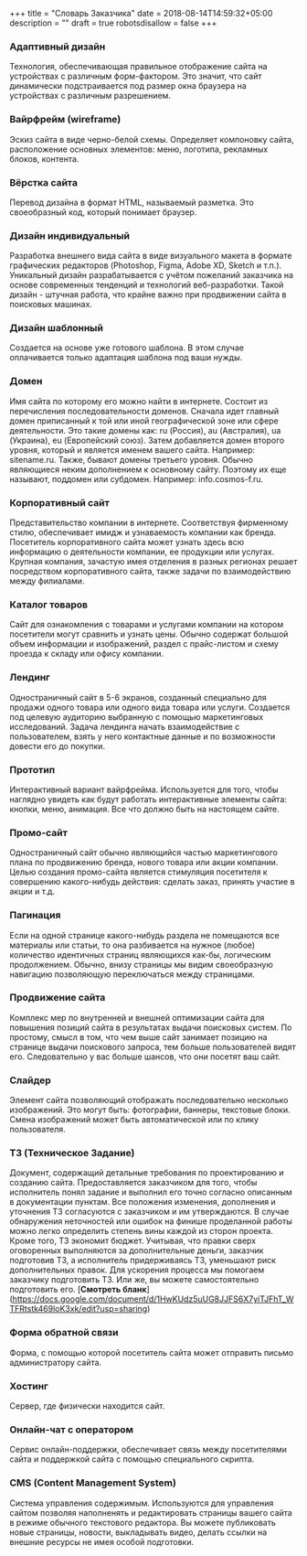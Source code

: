 +++
title = "Словарь Заказчика"
date = 2018-08-14T14:59:32+05:00
description = ""
draft = true
robotsdisallow  = false
+++


### **Адаптивный дизайн**
Технология, обеспечивающая правильное отображение сайта на устройствах с различным форм-фактором. Это значит, что сайт динамически подстраивается под размер окна браузера на устройствах с различным разрешением. 

### **Вайрфрейм (wireframe)**
Эскиз сайта в виде черно-белой схемы. Определяет компоновку сайта, расположение основных элементов: меню, логотипа, рекламных блоков, контента. 

### **Вёрстка сайта**
Перевод дизайна в формат HTML, называемый разметка. Это своеобразный код, который понимает браузер.

### **Дизайн индивидуальный**
Разработка внешнего вида сайта в виде визуального макета в формате графических редакторов (Photoshop, Figma, Adobe XD, Sketch и т.п.).
Уникальный дизайн разрабатывается с учётом пожеланий заказчика на основе современных тенденций и технологий веб-разработки. Такой дизайн - штучная работа, что крайне важно при продвижении сайта в поисковых машинах.

### **Дизайн шаблонный** 
Создается на основе уже готового шаблона. В этом случае оплачивается только адаптация шаблона под ваши нужды. 

### **Домен**
Имя сайта по которому его можно найти в интернете. Состоит из перечисления последовательности доменов. Сначала идет главный домен приписанный к той или иной географической зоне или сфере деятельности. Это такие домены как: ru (Россия), au (Австралия), ua (Украина), eu (Европейский союз). Затем добавляется домен второго уровня, который и является именем вашего сайта. Например: sitename.ru. Также, бывают домены третьего уровня. Обычно являющиеся неким дополнением к основному сайту. Поэтому их еще называют, поддомен или субдомен. Например: info.cosmos-f.ru. 

### **Корпоративный сайт**
Представительство компании в интернете. Соответствуя фирменному стилю, обеспечивает имидж и узнаваемость компании как бренда.  Посетитель корпоративного сайта может узнать здесь всю информацию о деятельности компании, ее продукции или услугах. Крупная компания, зачастую имея отделения в разных регионах решает посредством корпоративного сайта, также задачи по взаимодействию между филиалами.


### **Каталог товаров**

Сайт для ознакомления с товарами и услугами компании на котором посетители могут  сравнить и узнать цены. Обычно содержат большой объем информации и изображений,  раздел с прайс-листом и схему проезда к складу или офису компании.

### **Лендинг** 
Одностраничный сайт в 5-6 экранов, созданный специально для продажи одного товара или одного вида товара или услуги. Создается под целевую аудиторию выбранную с помощью маркетинговых исследований. Задача лендинга начать взаимодействие с пользователем, взять у него контактные данные и по возможности довести его до покупки.

### **Прототип** 
Интерактивный вариант вайрфрейма. Используется для того, чтобы наглядно увидеть как будут работать интерактивные элементы сайта: кнопки, меню, анимация. Все что должно быть на настоящем сайте.  


### **Промо-сайт**
Одностраничный сайт обычно являющийся частью маркетингового плана по продвижению бренда, нового товара или акции компании.
Целью создания промо-сайта является стимуляция посетителя к совершению какого-нибудь действия: сделать заказ, принять участие в акции и т.д.

### **Пагинация**
Если на одной странице какого-нибудь раздела  не помещаются все материалы или статьи, то она разбивается на нужное (любое) количество идентичных страниц являющихся как-бы, логическим продолжением. Обычно, внизу страницы мы видим своеобразную навигацию позволяющую переключаться между страницами.

### **Продвижение сайта**
Комплекс мер по внутренней и внешней оптимизации сайта для повышения позиций сайта в результатах выдачи поисковых систем. По простому, смысл в том, что чем выше сайт занимает позицию на странице выдачи поискового запроса, тем больше пользователей видят его. Следовательно у вас больше шансов, что они посетят ваш сайт. 

### **Слайдер**
Элемент сайта позволяющий отображать последовательно несколько изображений. Это могут быть: фотографии, баннеры, текстовые блоки. Смена изображений может быть автоматической или по клику пользователя. 

### **ТЗ (Техническое Задание)**
Документ, содержащий детальные требования по проектированию и созданию сайта. Предоставляется заказчиком для того, чтобы исполнитель понял задание и выполнил его точно согласно описанным в документации пунктам. Все положения изменения, дополнения и уточнения ТЗ согласуются с заказчиком и им утверждаются. В случае обнаружения неточностей или ошибок на финише проделанной работы можно легко определить степень вины каждой из сторон проекта. Кроме того, ТЗ экономит бюджет. Учитывая, что правки сверх оговоренных выполняются за дополнительные деньги, заказчик подготовив ТЗ, а исполнитель придерживаясь ТЗ,  уменьшают риск дополнительных правок. Для ускорения процесса мы помогаем заказчику подготовить ТЗ. Или же, вы можете самостоятельно подготовить его. [**Смотреть бланк**] (https://docs.google.com/document/d/1HwKUdz5uUG8JJFS6X7yiTJFhT_WTFRtstk469loK3xk/edit?usp=sharing)



### **Форма обратной связи**
Форма, с помощью которой посетитель сайта может отправить письмо администратору сайта.

### **Хостинг**
Сервер, где физически находится сайт.

### **Онлайн-чат с оператором**
Сервис онлайн-поддержки, обеспечивает связь между посетителями сайта и поддержкой сайта с помощью специального скрипта.


### **CMS**  (Content Management System)

Система управления содержимым. Используются для управления сайтом позволяя наполненять и редактировать страницы вашего сайта в режиме обычного текстового редактора. Вы можете публиковать новые страницы, новости, выкладывать видео, делать ссылки на внешние ресурсы не имея особой подготовки.
